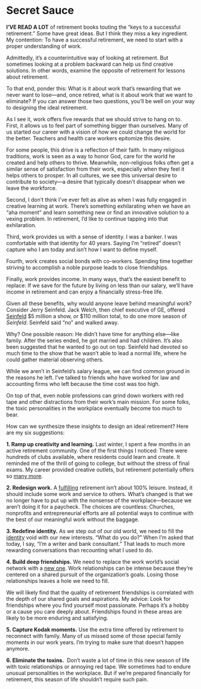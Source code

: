 # Secret Sauce

**I’VE READ A LOT** of retirement books touting the “keys to a successful retirement.” Some have great ideas. But I think they miss a key ingredient. My contention: To have a successful retirement, we need to start with a proper understanding of work.

Admittedly, it’s a counterintuitive way of looking at retirement. But sometimes looking at a problem backward can help us find creative solutions. In other words, examine the opposite of retirement for lessons about retirement.

To that end, ponder this: What is it about work that’s rewarding that we never want to lose—and, once retired, what is it about work that we want to eliminate? If you can answer those two questions, you’ll be well on your way to designing the ideal retirement.

As I see it, work offers five rewards that we should strive to hang on to. First, it allows us to feel part of something bigger than ourselves. Many of us started our career with a vision of how we could change the world for the better. Teachers and health care workers epitomize this desire.

For some people, this drive is a reflection of their faith. In many religious traditions, work is seen as a way to honor God, care for the world he created and help others to thrive. Meanwhile, non-religious folks often get a similar sense of satisfaction from their work, especially when they feel it helps others to prosper. In all cultures, we see this universal desire to contribute to society—a desire that typically doesn’t disappear when we leave the workforce.

Second, I don’t think I’ve ever felt as alive as when I was fully engaged in creative learning at work. There’s something exhilarating when we have an “aha moment” and learn something new or find an innovative solution to a vexing problem. In retirement, I’d like to continue tapping into that exhilaration.

Third, work provides us with a sense of identity. I was a banker. I was comfortable with that identity for 40 years. Saying I’m “retired” doesn’t capture who I am today and isn’t how I want to define myself.

Fourth, work creates social bonds with co-workers. Spending time together striving to accomplish a noble purpose leads to close friendships.

Finally, work provides income. In many ways, that’s the easiest benefit to replace: If we save for the future by living on less than our salary, we’ll have income in retirement and can enjoy a financially stress-free life.

Given all these benefits, why would anyone leave behind meaningful work? Consider Jerry Seinfeld. Jack Welch, then chief executive of GE, offered [Seinfeld](https://www.celebritynetworth.com/articles/entertainment-articles/jerry-seinfeld-turned-huge-unprecedented-nbc-offer-10th/) $5 million a show, or $110 million total, to do one more season of _Seinfeld_. Seinfeld said “no” and walked away.

Why? One possible reason: He didn’t have time for anything else—like family. After the series ended, he got married and had children. It’s also been suggested that he wanted to go out on top. Seinfeld had devoted so much time to the show that he wasn’t able to lead a normal life, where he could gather material observing others.


While we aren’t in Seinfeld’s salary league, we can find common ground in the reasons he left. I’ve talked to friends who have worked for law and accounting firms who left because the time cost was too high.

On top of that, even noble professions can grind down workers with red tape and other distractions from their work’s main mission. For some folks, the toxic personalities in the workplace eventually become too much to bear.

How can we synthesize these insights to design an ideal retirement? Here are my six suggestions:

**1. Ramp up creativity and learning.** Last winter, I spent a few months in an active retirement community. One of the first things I noticed: There were hundreds of clubs available, where residents could learn and create. It reminded me of the thrill of going to college, but without the stress of final exams. My career provided creative outlets, but retirement potentially offers so [many more](https://humbledollar.com/2020/12/time-to-explore/).

**2. Redesign work.** A [fulfilling](https://humbledollar.com/money-guide/a-fulfilling-retirement/) retirement isn’t about 100% leisure. Instead, it should include some work and service to others. What’s changed is that we no longer have to put up with the nonsense of the workplace—because we aren’t doing it for a paycheck. The choices are countless: Churches, nonprofits and entrepreneurial efforts are all potential ways to continue with the best of our meaningful work without the baggage.

**3. Redefine identity.** As we step out of our old world, we need to fill the [identity](https://humbledollar.com/2021/04/who-are-you/) void with our new interests. “What do you do?” When I’m asked that today, I say, “I’m a writer and bank consultant.” That leads to much more rewarding conversations than recounting what I used to do.

**4. Build deep friendships.** We need to replace the work world’s social network with a [new one](https://humbledollar.com/2020/04/happy-days/). Work relationships can be intense because they’re centered on a shared pursuit of the organization’s goals. Losing those relationships leaves a hole we need to fill.

We will likely find that the quality of retirement friendships is correlated with the depth of our shared goals and aspirations. My advice: Look for friendships where you find yourself most passionate. Perhaps it’s a hobby or a cause you care deeply about. Friendships found in these areas are likely to be more enduring and satisfying.

**5. Capture Kodak moments.** Use the extra time offered by retirement to reconnect with family. Many of us missed some of those special family moments in our work years. I’m trying to make sure that doesn’t happen anymore.

**6. Eliminate the toxins.**  Don’t waste a lot of time in this new season of life with toxic relationships or annoying red tape. We sometimes had to endure unusual personalities in the workplace. But if we’re prepared financially for retirement, this season of life shouldn’t require such pain.